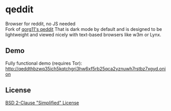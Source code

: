 # qeddit
Browser for reddit, no JS needed
<br/>
Fork of [qorg11's qeddit](https://github.com/qorg11/qeddit) That is dark mode by default and is designed to be lightweight and viewed nicely with text-based browsers like w3m or Lynx.
## Demo
Fully functional demo (requires Tor): http://qeddthbzwq35ich5kqtchgri3hw6xf5rb25qca2yznuwh7rstbz7xgyd.onion
## License
[BSD 2-Clause "Simplified" License](https://github.com/sl4vkek/qeddit/blob/master/LICENSE)
